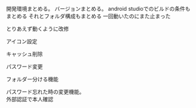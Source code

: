 開発環境まとめる。
バージョンまとめる。
android studioでのビルドの条件もまとめる
それとフォルダ構成もまとめる
一回動いたのにまた止まった

とりあえず動くように改修

アイコン設定

キャッシュ削除

パスワード変更

フォルダー分ける機能

パスワード忘れた時の変更機能。<br>外部認証で本人確認